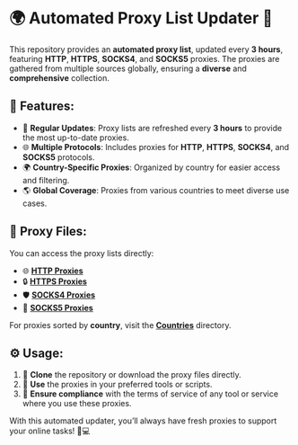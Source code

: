# 🌍 Automated Proxy List Updater 🚀

This repository provides an **automated proxy list**, updated every **3 hours**, featuring **HTTP**, **HTTPS**, **SOCKS4**, and **SOCKS5** proxies. The proxies are gathered from multiple sources globally, ensuring a **diverse** and **comprehensive** collection.

## 🌟 Features:
- 🔄 **Regular Updates**: Proxy lists are refreshed every **3 hours** to provide the most up-to-date proxies.
- 🌐 **Multiple Protocols**: Includes proxies for **HTTP**, **HTTPS**, **SOCKS4**, and **SOCKS5** protocols.
- 🌍 **Country-Specific Proxies**: Organized by country for easier access and filtering.
- 🌎 **Global Coverage**: Proxies from various countries to meet diverse use cases.

## 📂 Proxy Files:
You can access the proxy lists directly:
- 🌐 [**HTTP Proxies**](https://github.com/SoliSpirit/proxy-list/blob/main/http.txt)
- 🔒 [**HTTPS Proxies**](https://github.com/SoliSpirit/proxy-list/blob/main/https.txt)
- 🛡️ [**SOCKS4 Proxies**](https://github.com/SoliSpirit/proxy-list/blob/main/socks4.txt)
- 🔑 [**SOCKS5 Proxies**](https://github.com/SoliSpirit/proxy-list/blob/main/socks5.txt)

For proxies sorted by **country**, visit the [**Countries**](https://github.com/SoliSpirit/proxy-list/tree/main/Countries) directory.

## ⚙️ Usage:
1. 🤖 **Clone** the repository or download the proxy files directly.
2. 🔌 **Use** the proxies in your preferred tools or scripts.
3. 📜 **Ensure compliance** with the terms of service of any tool or service where you use these proxies.

With this automated updater, you’ll always have fresh proxies to support your online tasks! 🚀💻
